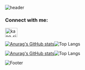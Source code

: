 ![header](https://capsule-render.vercel.app/api?type=egg&color=FFD400&height=180&section=header&text=🌈✨%20Hello%20🌟💫&fontSize=45&fontColor=fffa66)

<h3 align="left">Connect with me:</h3>
<p align="left">
<a href="https://instagram.com/kang_sii" target="blank"><img align="center" src="https://raw.githubusercontent.com/rahuldkjain/github-profile-readme-generator/master/src/images/icons/Social/instagram.svg" alt="kang_sii" height="30" width="40" /></a>
</p>

[![Anurag's GitHub stats](https://github-readme-stats.vercel.app/api?username=Kang-SeoHyun&show_icons=true&theme=great-gatsby)](https://github.com/anuraghazra/github-readme-stats)![Top Langs](https://github-readme-stats.vercel.app/api/top-langs/?username=Kang-SeoHyun&&layout=compact&theme=great-gatsby)

[![Anurag's GitHub stats](https://github-readme-stats.vercel.app/api?username=Kang-SeoHyun&&show_icons=true&&count_private=true&&theme=great-gatsby)](https://github.com/anuraghazra/github-readme-stats)![Top Langs](https://github-readme-stats.vercel.app/api/top-langs/?username=Kang-SeoHyun&&layout=compact&&theme=great-gatsby)


![Footer](https://capsule-render.vercel.app/api?type=soft&color=FFD400&height=100&section=footer&text=👋🏻%20I'm%20seohyun%20👩🏻‍💻&fontSize=20&fontColor=fffa66)







 








<!--
C - 임베디드 하드웨어개발  
java - 대기업, 금융권, 국가기관, 웹  
     - 프레임 워크 : 스프링    
python - 스타트업, 인공지능 연구, 데이터 엔지니어
       - 프레임 워크: 플라스크(죽어감), D장고(묵직), fast api(요즘 추세)    
java script - 웹 프론트, 백  
            - 프레임 워크: 노드js(런타임환경), 네스트js
type script - 웹 풀스택, 웹개발 아니면 의미없음
            - 프레임 워크: 노드  
pyscrip - 파이썬버전 html 코딩
kotlin - 자바 대체 언어, 문법깔끔하고 자바랑 100프로 호환가능  
C++ - 게임, 인공지능 실무
-->
